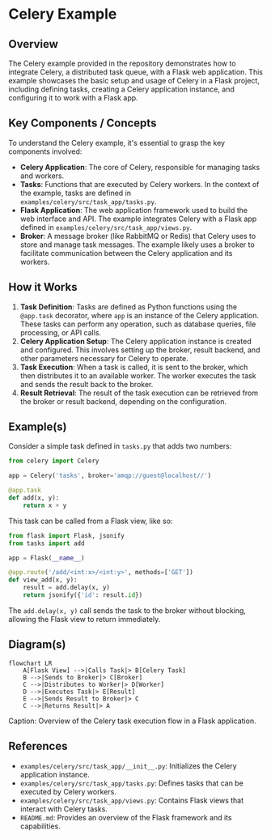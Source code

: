 # Celery Example
## Overview
The Celery example provided in the repository demonstrates how to integrate Celery, a distributed task queue, with a Flask web application. This example showcases the basic setup and usage of Celery in a Flask project, including defining tasks, creating a Celery application instance, and configuring it to work with a Flask app.

## Key Components / Concepts
To understand the Celery example, it's essential to grasp the key components involved:
- **Celery Application**: The core of Celery, responsible for managing tasks and workers.
- **Tasks**: Functions that are executed by Celery workers. In the context of the example, tasks are defined in `examples/celery/src/task_app/tasks.py`.
- **Flask Application**: The web application framework used to build the web interface and API. The example integrates Celery with a Flask app defined in `examples/celery/src/task_app/views.py`.
- **Broker**: A message broker (like RabbitMQ or Redis) that Celery uses to store and manage task messages. The example likely uses a broker to facilitate communication between the Celery application and its workers.

## How it Works
1. **Task Definition**: Tasks are defined as Python functions using the `@app.task` decorator, where `app` is an instance of the Celery application. These tasks can perform any operation, such as database queries, file processing, or API calls.
2. **Celery Application Setup**: The Celery application instance is created and configured. This involves setting up the broker, result backend, and other parameters necessary for Celery to operate.
3. **Task Execution**: When a task is called, it is sent to the broker, which then distributes it to an available worker. The worker executes the task and sends the result back to the broker.
4. **Result Retrieval**: The result of the task execution can be retrieved from the broker or result backend, depending on the configuration.

## Example(s)
Consider a simple task defined in `tasks.py` that adds two numbers:
```python
from celery import Celery

app = Celery('tasks', broker='amqp://guest@localhost//')

@app.task
def add(x, y):
    return x + y
```
This task can be called from a Flask view, like so:
```python
from flask import Flask, jsonify
from tasks import add

app = Flask(__name__)

@app.route('/add/<int:x>/<int:y>', methods=['GET'])
def view_add(x, y):
    result = add.delay(x, y)
    return jsonify({'id': result.id})
```
The `add.delay(x, y)` call sends the task to the broker without blocking, allowing the Flask view to return immediately.

## Diagram(s)
```mermaid
flowchart LR
    A[Flask View] -->|Calls Task|> B[Celery Task]
    B -->|Sends to Broker|> C[Broker]
    C -->|Distributes to Worker|> D[Worker]
    D -->|Executes Task|> E[Result]
    E -->|Sends Result to Broker|> C
    C -->|Returns Result|> A
```
Caption: Overview of the Celery task execution flow in a Flask application.

## References
- `examples/celery/src/task_app/__init__.py`: Initializes the Celery application instance.
- `examples/celery/src/task_app/tasks.py`: Defines tasks that can be executed by Celery workers.
- `examples/celery/src/task_app/views.py`: Contains Flask views that interact with Celery tasks.
- `README.md`: Provides an overview of the Flask framework and its capabilities.